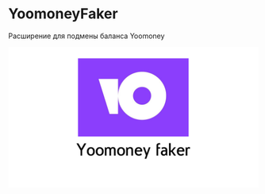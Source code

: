 <h1>YoomoneyFaker</h1>
<p>Расширение для подмены баланса Yoomoney</p>
<img src='yoomoney-logo.jpg'></img>
